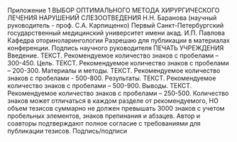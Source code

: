 Приложение 1
ВЫБОР ОПТИМАЛЬНОГО МЕТОДА ХИРУРГИЧЕСКОГО ЛЕЧЕНИЯ НАРУШЕНИЙ 
СЛЕЗООТВЕДЕНИЯ
Н.Н. Баранова
(научный руководитель - проф. С.А. Карпищенко)
Первый Санкт-Петербургский государственный медицинский университет имени акад. И.П. Павлова
Кафедра оториноларингологии
Разрешаю для публикации в материалах конференции. 
Подпись научного руководителя 
ПЕЧАТЬ УЧРЕЖДЕНИЯ
Введение. ТЕКСТ. Рекомендуемое количество знаков с пробелами – 300-450.
Цель. ТЕКСТ. Рекомендуемое количество знаков с пробелами – 200-300.
Материалы и методы. ТЕКСТ. Рекомендуемое количество знаков с пробелами - 500-800.
Результаты. ТЕКСТ. Рекомендуемое количество знаков с пробелами – 500-900.
Выводы. ТЕКСТ. Рекомендуемое количество знаков с пробелами – 250-500.
Количество знаков может отличаться в каждом разделе от рекомендуемого, НО 
объем тезисов суммарно не должен превышать 3000 знаков с учетом пробельных 
элементов, знаков препинания и абзацев.
Автор и соавторы подтверждают полное согласие с требованиями для 
публикации тезисов. 
Подпись/подписи